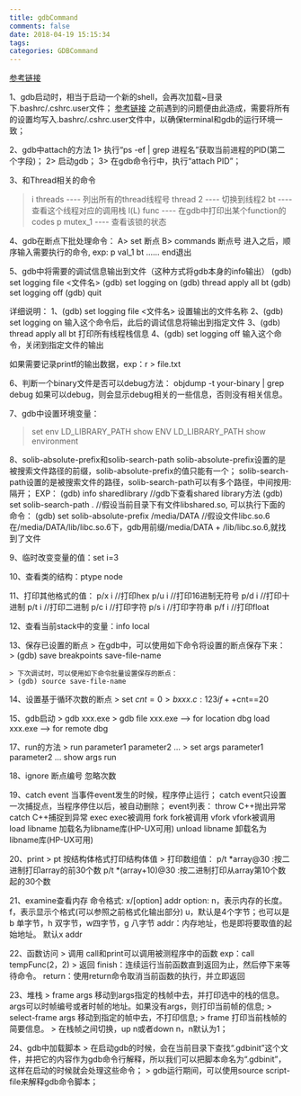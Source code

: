 ```yaml
---
title: gdbCommand
comments: false
date: 2018-04-19 15:15:34
tags:
categories: GDBCommand
---
```


[参考链接](https://blog.csdn.net/yuyunliuhen/article/details/41673599)


1、gdb启动时，相当于启动一个新的shell，会再次加载~目录下.bashrc/.cshrc.user文件；
   [参考链接](http://blog.sina.com.cn/s/blog_80ce3a550101m3l5.html)
   之前遇到的问题便由此造成，需要将所有的设置均写入.bashrc/.cshrc.user文件中，以确保terminal和gdb的运行环境一致；


2、gdb中attach的方法
   1> 执行“ps -ef | grep 进程名”获取当前进程的PID(第二个字段)；
   2> 启动gdb；
   3> 在gdb命令行中，执行“attach PID”；


3、和Thread相关的命令
   > i threads ---- 列出所有的thread线程号
   > thread 2  ---- 切换到线程2
   > bt        ---- 查看这个线程对应的调用栈
   > l(L) func ---- 在gdb中打印出某个function的codes
   > p mutex\_1 ---- 查看该锁的状态


4、gdb在断点下批处理命令：
   A> set 断点
   B> commands 断点号
   	       进入之后，顺序输入需要执行的命令,
	  exp: p val_1
	       bt
	       ......
               end退出


5、gdb中将需要的调试信息输出到文件（这种方式将gdb本身的info输出）
   (gdb) set logging file <文件名>
   (gdb) set logging on
   (gdb) thread apply all bt
   (gdb) set logging off
   (gdb) quit

详细说明：
   1、(gdb) set logging file <文件名>
      设置输出的文件名称
   2、(gdb) set logging on
      输入这个命令后，此后的调试信息将输出到指定文件
   3、(gdb) thread apply all bt
      打印所有线程栈信息
   4、(gdb) set logging off
      输入这个命令，关闭到指定文件的输出

   如果需要记录printf的输出数据，exp：r > file.txt


6、判断一个binary文件是否可以debug方法：
   objdump -t your-binary | grep debug
   如果可以debug，则会显示debug相关的一些信息，否则没有相关信息。


7、gdb中设置环境变量：
   > set  env LD\_LIBRARY\_PATH
   > show ENV LD\_LIBRARY\_PATH
   > show environment


8、solib-absolute-prefix和solib-search-path
   solib-absolute-prefix设置的是被搜索文件路径的前缀，solib-absolute-prefix的值只能有一个；
   solib-search-path设置的是被搜索文件的路径，solib-search-path可以有多个路径，中间按用:隔开；
   EXP：
   (gdb) info sharedlibrary                    //gdb下查看shared library方法
   (gdb) set solib-search-path .               //假设当前目录下有文件libshared.so, 可以执行下面的命令：
   (gdb) set solib-absolute-prefix /media/DATA //假设文件libc.so.6在/media/DATA/lib/libc.so.6下，gdb用前缀/media/DATA + /lib/libc.so.6,就找到了文件


9、临时改变变量的值：set i=3


10、查看类的结构：ptype node


11、打印其他格式的值：
    p/x i    //打印hex
    p/u i    //打印16进制无符号
    p/d i    //打印十进制
    p/t i    //打印二进制
    p/c i    //打印字符
    p/s i    //打印字符串
    p/f i    //打印float


12、查看当前stack中的变量：info local


13、保存已设置的断点
    > 在gdb中，可以使用如下命令将设置的断点保存下来：
    > (gdb) save breakpoints save-file-name

    > 下次调试时，可以使用如下命令批量设置保存的断点：
    > (gdb) source save-file-name

14、设置基于循环次数的断点
    > set $cnt=0
    > b xxx.c:123 if ++$cnt==20

15、gdb启动
    > gdb xxx.exe
    > gdb
      file xxx.exe --> for location dbg
      load xxx.exe --> for remote dbg

17、run的方法
    > run parameter1 parameter2 ...
    > set args parameter1 parameter2 ...
      show args
      run

18、ignore 断点编号 忽略次数

19、catch event
    当事件event发生的时候，程序停止运行；
    catch event只设置一次捕捉点，当程序停住以后，被自动删除；
    event列表：
             throw  C++抛出异常
             catch  C++捕捉到异常
              exec  exec被调用
              fork  fork被调用
             vfork  vfork被调用
      load libname  加载名为libname库(HP-UX可用)
    unload libname  卸载名为libname库(HP-UX可用)

20、print
    > pt 按结构体格式打印结构体值
    > 打印数组值：
      p/t *array@30      :按二进制打印array的前30个数
      p/t *(array+10)@30 :按二进制打印从array第10个数起的30个数

21、examine查看内存
    命令格式: x/[option] addr
              option: n，表示内存的长度。
                      f，表示显示个格式(可以参照之前格式化输出部分)
	              u，默认是4个字节；也可以是b 单字节，h 双字节，w四字节，g 八字节
              addr：内存地址，也是即将要取值的起始地址。
    默认x addr

22、函数访问
    > 调用
      call和print可以调用被测程序中的函数
      exp：call tempFunc(2，2)
    > 返回
      finish：连续运行当前函数直到返回为止，然后停下来等待命令。
      return：使用return命令取消当前函数的执行，并立即返回

23、堆栈
    > frame args
      移动到args指定的栈帧中去，并打印选中的栈的信息。args可以时帧编号或者时帧的地址。如果没有args，则打印当前帧的信息;
    > select-frame args
      移动到指定的帧中去，不打印信息;
    > frame 打印当前栈帧的简要信息。
    > 在栈帧之间切换，up n或者down n，n默认为1；

24、gdb中加载脚本
    > 在启动gdb的时候，会在当前目录下查找“.gdbinit”这个文件，并把它的内容作为gdb命令行解释，所以我们可以把脚本命名为“.gdbinit”，这样在启动的时候就会处理这些命令；
    > gdb运行期间，可以使用source script-file来解释gdb命令脚本；

